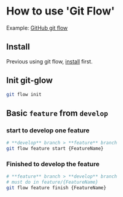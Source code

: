 # How to use 'Git Flow'

Example: [GitHub git flow](https://guides.github.com/introduction/flow/)

## Install

Previous using git flow, [install](https://github.com/nvie/gitflow/wiki/Installation) first.

## Init git-glow

```bash
git flow init
```

## Basic `feature` from `develop`

### start to develop one feature

```bash
# **develop** branch > **feature** branch
git flow feature start {FeatureName}
```

### Finished to develop the feature

```bash
# **feature** branch > **develop** branch
# must do in feature/{FeatureName}
git flow feature finish {FeatureName}
```
